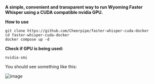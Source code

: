 **A simple, convenient and transparent way to run Wyoming Faster Whisper using a CUDA compatible nvidia GPU.**


**How to use**

```
git clone https://github.com/Cheerpipe/faster-whisper-cuda-docker
cd faster-whisper-cuda-docker
docker compose up -d
```

**Check if GPU is being used:**

`nvidia-smi`

You should see something like this:

![image](https://github.com/Cheerpipe/faster-whisper-cuda-docker/assets/972765/98cd9518-5044-469d-96b0-d0d083044831)

 
